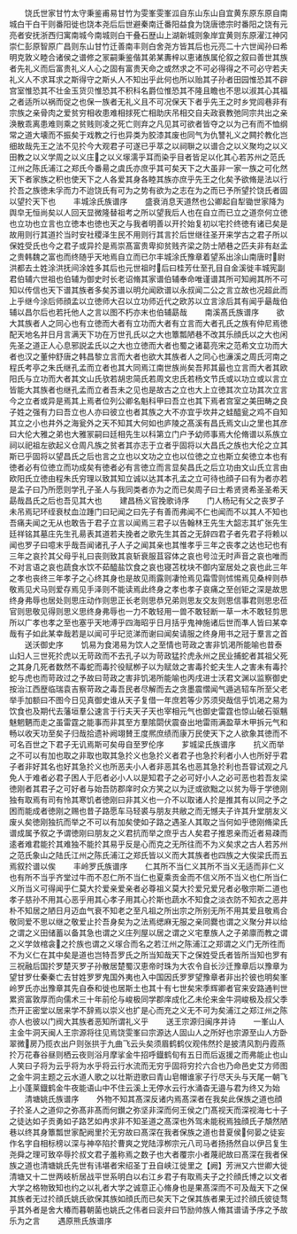 <!-- { "loadSidebar": true } -->
　　饶氏世家甘竹太守秉鉴甫易甘竹为雯峯雯峯泒自东山东山自宜黄东原东原自南城白干白干则番阳徙也饶本尧后后世避秦南迁番阳益食为饶唐徳宗时番阳之饶有元亮者安抚浙西归寓南城今南城则白干叠石歴山上湖新城则象岸宜黄则东原濯江神冈崇仁彭原智原广昌则东山甘竹迁善南丰则白舍尧方皆其后也元亮二十六世闻孙曰希明克敦义睦合诸侯之谱修之冡嗣秉鉴偕其弟某夀梓以恵诸族属伦叙之叙曰善世其族者先礼义而后富贵礼义人心之固有富贵天命之或然求之不可必得得之不可必守若夫礼义人不求耳求之斯得守之斯乆人不知出乎此何也所以贻其子孙者田园惟恐其不辟宫室惟恐其不壮金玉货贝惟恐其不积科名爵位惟恐其不隆且瞻也不思以淑其心其福之者适所以祸而促之也保一族者无礼义且不可况保天下者乎先王之时乡党闾巷非有宗族之亲骨肉之爱贫穷相收患难相捄死亡相助庆吊相交自夫政衰教弛同宗共出之亲涣散乖离患难则乘之贫贱则凌之死亡则弃之凡见其可欲者皆夺之以为己有而不恤纲常之道大壊而不振矣于戏教之行也异类为胶漆其废也同气为仇讐礼义之闗扵教化岂细故哉先王之法不见扵今大观君子可遂已乎萃之以祠聨之以谱合之以义聚均之以义田教之以义学周之以义庄之以义塜濡乎耳而染乎目者皆足以化其心若苏州之范氏江州之陈氏浦江之郑氏今番昜之虞氏亦庶乎其可矣天下之大虽非一家一族之可化然天下者家族之积也使天下之人各爱其身各睦其族亦庶乎先王之化矣予欲脩是法以行扵吾之族徳未孚而力不迨饶氏有可为之势有欲为之志在为之而已予所望扵饶氏者固以望扵天下也
　　丰城涂氏族谱序
　　盛衰消息天道然也公卿起自犁锄世家降为舆皁无恒尚矣以人回天显微隆替祖考之所以望我后人也在自立而已立之道奈何立徳也立功也立言也立徳本也徳也天之与我者明善以开扵始复初以宅扵终徳有诸已矣是故用则行其道扵当时安社稷泽生民不用则行其言扵后世继往圣开来学古之君子所以保姓受氏也今之君子或异扵是焉崇髙富贵卑抑贫贱齐梁之防士陋巷之匹夫非有赵孟之贵韩魏之富也而终随乎天地焉自立而已尔丰城涂氏豫章着望系出涂山南唐时尉洪都去土姓涂洪抚间涂姓多其后也元世祖时后曰桂芳仕至孔目自金溪徙丰城宪副君伯辅六世祖也伯辅为御史时长老诏脩其家谱伯辅奉命唯谨谱其所可知阙其所不可知以传信也天下谱其族者多矣苏谱以明允闻欧谱以永叔闻二公之言立故也况超此而上乎继今涂后师顔孟以立徳师大召以立功师近代之欧苏以立言涂后其有闻乎朂哉伯辅以昌尔后也若托他人之言以图不朽亦末也伯辅勗哉
　　南溪髙氏族谱序
　　欲大其族者人之同心也有立徳而大者有立功而大者有立言而大者孔氏之族有仲尼焉徳配天地名并日月言满天下功在万世孔氏以之大也簟瓢陋巷不改其乐顔氏以之大也闲先圣之道正人心息邪説孟氏以之大也立徳而大者也蜀之诸葛亮宋之范希文立功而大者也汉之董仲舒唐之韩昌黎立言而大者也欲大其族者人之同心也濓溪之周氏河南之程氏考亭之朱氏继孔孟而立者也其大同焉江南世族尚矣吾邦其最也立言而大者其欧阳氏与立功而大者其文山氏欤若胡忠简氏若周文忠氏若杨文节氏或以功立或以言立皆能大其族者也继孔孟而立者吾未之见也是故古之立也大上立徳其次立功其次立言今之立者或异是焉其上焉者位列公卿名魁科甲曰吾立也其下焉者宫室之美田畴之良子姓之强有力曰吾立也人亦曰彼立也者其族之大不亦宜乎坎井之蛙醯瓮之鸡不自知其立之小也井外之海瓮外之天不知其大何如也庐陵之髙溪有昌氏焉文山之里也其彦曰大伦大雅之弟也大雅冡嗣曰廷相先生以科第立门户予幼师事焉大伦脩谱以系族立祠以祀祖左欲起义仓周凡族之贫者其亦志于立者乎固将以大昌氏之族也大伦之立其斯已乎固将以望昌氏之后也言之立也以文功之立也以位徳之立也斯立矣徳立本也有徳者必有位徳立而功成矣有徳者必有言徳立而言显矣昌氏之后立功由文山氏立言由欧阳氏立徳由程朱氏穷理以致其知立诚以达其本孔孟之立可待也顔子曰有为者亦若是孟子曰乃所愿则学孔子圣人与我同类者亦为之而已矣周子曰士希贤贤希圣圣希天勗哉昌氏之后也吾见其大也
　　建昌杨义官挽歌诗序
　　门人杨玘有父之丧罗子未吊焉玘环绖衰杖血泣踵门曰玘闻之曰先子有善而弗闻不仁也闻而不以其人不知也吾痛夫闻之无从也敢告于君子立言以闻焉三君子以告翰林王先生大韶志其圹张先生廷祥铭其墓庄先生孔昜表其道若夫挽者之歌先生其首之无辞四君子者先君子将赖以闻也罗子曰噫末乎哉吾闻诸孔子人子之闻其亲也其惟孝乎三年之丧孝之达也玘也有三年之哀扵其父母乎礼曰丧则致其哀斩衰服苴容体之哀也号泣无时声音之哀也唯而不对言语之哀也蔬食水饮不茹醯盐饮食之哀也寝苫枕块不御内室居处之哀也此三年之孝也丧终三年孝子之心终其身也是故见雨露则凄怆焉见霜雪则怵惕焉见桑梓则恭敬焉见犬马则爱存焉见手泽则不能读焉此终身之孝也孝子哀痛之至创钜之深是故思终身弗辱也居处则思庄动作则思正长老则思恭兄弟则思友交友则思信事君则思忠莅官则思敬见得则思义思终身弗辱也一力不敢轻用一兽不敢轻断一草一木不敢轻剪思所以广孝也孝之至也塞乎天地溥乎四海昭乎日月括乎鬼神施诸后世而凖人皆曰某幸哉有子如此某幸哉若是以闻可乎玘览涕而谢曰闻矣请服之终身用书之冠于羣言之首
　　送沃御史序
　　饥易为食渇易为饮人之至情也苛政之害非饥渇所能喻也昔泰山妇人三世死扵虎以无苛政而不去孔子以为苛政猛扵虎永州之民业捕蛇者其祖父死之其身几死者数然不毒蛇而毒扵役赋栁子以为赋敛之害毒扵蛇夫生人之害未有毒扵蛇与虎也而苛政过之予故曰苛政之害非饥渇所能喻也丙戌进士沃君文渊以监察御史按治江西歴临瑞袁吉察苛政之毒吾民者尽解而去之贪墨震慴闻气遁逃轺车所至父老举手加额曰不图今日见真御史谁从天子复借一年庶若等少苏须臾哉信乎饥渇之易为饮食也及期代去藩垣羣公速言于行夫天子天也宰相元气也御史雷霆也惊山破石驱魑魅魍魉而走之虽雷霆之能事而非其至方羣隂閟伏震奋出地雷雨满盈草木甲拆元气和畅以收天功至矣子归哉拾遗补阙翊賛王度熈庶绩而康万民使天下之人欲象其徳而不可名百世之下君子无讥焉斯可矣毋自至罗伦序
　　芗城梁氏族谱序
　　抗义而举之不可以有加也取之非取也取其急扵义也急扵义者君子也急扵利者小人也所好乎君子者非好其名也好其急扵义也所恶夫小人者非恶其名也恶其急扵利也吾甞试观之凡免人于难者必君子困人于厄者必小人以是知君子之必可好小人之必可恶也若吾友梁徳刚者其君子之可好者与始吾防郡庠时众方笑之以为迂或欲黜之以贫为辱于学徳刚独有取焉有司有怜其寒饥者徳刚曰非其义也一介不以取诸人扵是推其有以同之予之困而能成者徳刚之赐也昔子路愿车马轻裘与朋友共敝之而无憾夫子许其升堂朋友义废乆矣徳刚独抗而举之不可以有加矣使如子路之遇圣人其取之当何如乎徳刚脩梁氏谱成属予叙之予谓徳刚曰朋友之义君抗而举之庶乎古人矣君子推恩亲而近者易疎而逺者难君能扵其难独不能扵其易乎反是心而克之无所往而不为义矣求之古人若苏州之范氏象山之陆氏江州之陈氏浦江之郑氏皆以义而大其族者也四族之大俟梁氏而五焉叙扵谱以俟
　　丰岭罗氏族谱序
　　仁其所不当仁义其所不当义无适而非仁义也有所不当乎齐堂过牛而不忍仁所不当仁也夏乘贡金而不信义所不当义也仁所当仁义所当义可得闻乎仁莫大扵爱亲爱亲者必尊祖义莫大扵爱兄爱兄者必敬宗斯二道也孝子慈孙不用其心恶乎用其心孝子用其心扵斯也蔬水不知食之淡衣防不知衣之恶井朴不知居之陋日月迈血气衰不知老之至凡祖之所出宗之所别无所不用其爱且敬焉合敬同爱不思以继之敬爱止扵吾身矣为之法焉缌麻无服之亲同爨也谓之义聚分井以给之谓之义田储蓄以备其急也谓之义庄列屋以居之谓之义宅羣族人之子弟廪而教之谓之义学敛棺衾之扵族也谓之义塜合而名之若江州之陈浦江之郑谓之义门无所徃而不为义仁在其中矣是道也岂特吾罗氏之所当知哉天下之保姓受氏者皆所当知也罗有三祝融后国扵罗楚灭罗子孙散居楚蜀汉恵帝时珠为大农令自长沙迁豫章后以豫章为望甘罗仕秦秦亡去甘姓罗罗鬼国外夷也入中国因氏罗罗望豫章者非出扵彼也明矣峯岭罗氏亦出豫章其先自泰和徙也居斯土也其十有七世矣宋季辉卿者官来安路通判世累资富敦厚而向儒术三十年前伦与峻极同学郡庠成化乙未伦来金牛洞峻极及叔父季杰开正密堂以居来学不辞焉以崇义也扩是心而充之义无不可为矣浦江之郑江州之陈亦人也彼以门阀大其族者恶知所谓礼义乎
　　送王宗源归闽序并诗
　　一峯山人主金牛洞天闽人王宗源将往见焉饶雯峯曰宗源达人固山人之所好也宗源至山人方卧翠微房乃揽衣出户则张拱于九曲飞云头矣须眉鹤鹤仪观伟然扵是披清风割丹霞燕扵万花春谷昼则栖云夜则浴月摩挲金牛招呼鐡鹤旬有五日而后返援之而弗能止也山人笑曰子将为云乎将为水乎将云行水流而无穷乎固将穷扵六合也乃命邑史艾方师图之金牛洞主题之云水道人歌之以壮斯逰歌曰青山皂帽谁家子行尽天头与天尾一朝飞上小蓬莱鐡鹤金牛夜能语山中不住云溪上无停水云行水涌杳无邉与君为终又为始
　　清塘姚氏族谱序
　　外物不知其髙深反诸内焉髙深者在我矣此保族之道也顔子扵圣人之道仰之弥髙非髙而何鑚之弥坚非深而何王侯之门髙视天而深视海七十子之徒达如子贡勇如子路艺如冉求非不知圣道之髙深也外驾未能税焉独顔氏子頽然陋巷以终其身簟瓢世家配阙里扵无穷故曰髙深在我者保族之道也昔夏侯何晏之徒妄作名字自相标榜以深与神卒陷扵曹爽之党陆淳栁宗元八司马者扬扬然自以伊吕复生尧舜之理可致卒辱扵叔文君子羞称焉之数子也大者覆宗小者蔑祀故曰髙深在我者保族之道也清塘姚氏先世有讳堪者宋绍圣丁丑自峡江徙里之【阙】芳洲又六世卿大徙清塘又十二世两岐析居战平世系明白以右江乡君子有取焉夫子之扵顔氏博之以文者大学之格物致知也约之以礼者大学之诚意正心脩身也是果髙深而不可及哉天下之保其族者无过扵顔氏姚氏欲保其族如顔氏而已矣天下之保其族者果无过扵顔氏彼徒骛乎其外者是舍大椿而暮朝菌也姚氏之伟者曰衮弁曰节励帅族人脩其谱请予序之予故乐为之言
　　遇原熊氏族谱序
